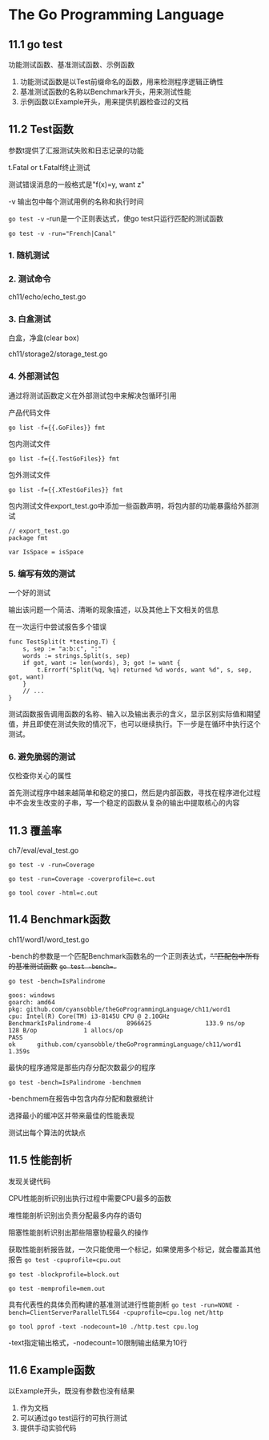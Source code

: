 # The Go Programming Language

## 11.1 go test
功能测试函数、基准测试函数、示例函数
1. 功能测试函数是以Test前缀命名的函数，用来检测程序逻辑正确性
2. 基准测试函数的名称以Benchmark开头，用来测试性能
3. 示例函数以Example开头，用来提供机器检查过的文档

## 11.2 Test函数
参数t提供了汇报测试失败和日志记录的功能

t.Fatal or t.Fatalf终止测试

测试错误消息的一般格式是"f(x)=y, want z"

-v 输出包中每个测试用例的名称和执行时间

`go test -v`
-run是一个正则表达式，使go test只运行匹配的测试函数

`go test -v -run="French|Canal"`
### 1. 随机测试
### 2. 测试命令
ch11/echo/echo_test.go

### 3. 白盒测试
白盒，净盒(clear box)

ch11/storage2/storage_test.go
### 4. 外部测试包
通过将测试函数定义在外部测试包中来解决包循环引用

产品代码文件

`go list -f={{.GoFiles}} fmt`

包内测试文件

`go list -f={{.TestGoFiles}} fmt`

包外测试文件

`go list -f={{.XTestGoFiles}} fmt`

包内测试文件export_test.go中添加一些函数声明，将包内部的功能暴露给外部测试
```
// export_test.go
package fmt 

var IsSpace = isSpace 
```

### 5. 编写有效的测试
一个好的测试

输出该问题一个简洁、清晰的现象描述，以及其他上下文相关的信息

在一次运行中尝试报告多个错误
```
func TestSplit(t *testing.T) {
    s, sep := "a:b:c", ":"
    words := strings.Split(s, sep)
    if got, want := len(words), 3; got != want {
        t.Errorf("Split(%q, %q) returned %d words, want %d", s, sep, got, want)
    }
    // ...
}
```
测试函数报告调用函数的名称、输入以及输出表示的含义，显示区别实际值和期望值，并且即使在测试失败的情况下，也可以继续执行。下一步是在循环中执行这个测试。

### 6. 避免脆弱的测试
仅检查你关心的属性

首先测试程序中越来越简单和稳定的接口，然后是内部函数，寻找在程序进化过程中不会发生改变的子串，写一个稳定的函数从复杂的输出中提取核心的内容

## 11.3 覆盖率
ch7/eval/eval_test.go

`go test -v -run=Coverage`

`go test -run=Coverage -coverprofile=c.out`

`go tool cover -html=c.out`

## 11.4 Benchmark函数
ch11/word1/word_test.go

-bench的参数是一个匹配Benchmark函数名的一个正则表达式，~~“.”匹配包中所有的基准测试函数~~
~~`go test -bench=.`~~

`go test -bench=IsPalindrome`
```
goos: windows
goarch: amd64
pkg: github.com/cyansobble/theGoProgrammingLanguage/ch11/word1
cpu: Intel(R) Core(TM) i3-8145U CPU @ 2.10GHz
BenchmarkIsPalindrome-4          8966625               133.9 ns/op           128 B/op             1 allocs/op
PASS
ok      github.com/cyansobble/theGoProgrammingLanguage/ch11/word1       1.359s
```

最快的程序通常是那些内存分配次数最少的程序

`go test -bench=IsPalindrome -benchmem`

-benchmem在报告中包含内存分配和数据统计

选择最小的缓冲区并带来最佳的性能表现

测试出每个算法的优缺点

## 11.5 性能剖析
发现关键代码

CPU性能剖析识别出执行过程中需要CPU最多的函数

堆性能剖析识别出负责分配最多内存的语句

阻塞性能剖析识别出那些阻塞协程最久的操作

获取性能剖析报告就，一次只能使用一个标记，如果使用多个标记，就会覆盖其他报告
`go test -cpuprofile=cpu.out`

`go test -blockprofile=block.out`

`go test -memprofile=mem.out`

具有代表性的具体负而构建的基准测试进行性能剖析
`go test -run=NONE -bench=ClientServerParallelTLS64 -cpuprofile=cpu.log net/http`

`go tool pprof -text -nodecount=10 ./http.test cpu.log`

-text指定输出格式，-nodecount=10限制输出结果为10行

## 11.6 Example函数
以Example开头，既没有参数也没有结果
1. 作为文档
2. 可以通过go test运行的可执行测试
3. 提供手动实验代码